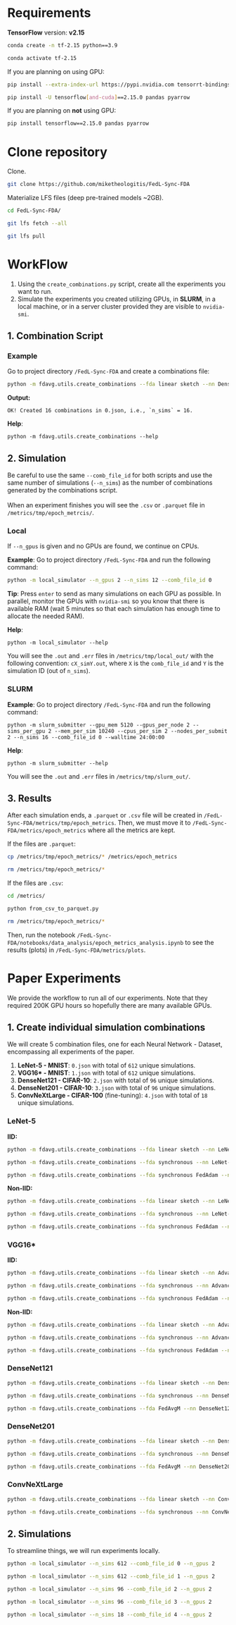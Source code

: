 # Requirements
**TensorFlow** version: **v2.15**
```bash
conda create -n tf-2.15 python==3.9
```
```bash
conda activate tf-2.15
```

If you are planning on using GPU:
```bash
pip install --extra-index-url https://pypi.nvidia.com tensorrt-bindings==8.6.1 tensorrt-libs==8.6.1
```
```bash
pip install -U tensorflow[and-cuda]==2.15.0 pandas pyarrow
```
If you are planning on **not** using GPU:
```bash
pip install tensorflow==2.15.0 pandas pyarrow
```

# Clone repository
Clone.
```bash
git clone https://github.com/miketheologitis/FedL-Sync-FDA
```
Materialize LFS files (deep pre-trained models ~2GB).
```bash
cd FedL-Sync-FDA/
```
```bash
git lfs fetch --all
```
```bash
git lfs pull
```
# WorkFlow
1. Using the `create_combinations.py` script, create all the experiments you want to run.
2. Simulate the experiments you created utilizing GPUs, in **SLURM**, in a local machine, or in a server cluster provided they are visible to `nvidia-smi`.

## 1. Combination Script

### Example
Go to project directory `/FedL-Sync-FDA` and create a combinations file:
```bash
python -m fdavg.utils.create_combinations --fda linear sketch --nn DenseNet121 --ds_name CIFAR10 --b 32 --e 100 --th 350 400 --num_clients 5 10 15 20 --comb_file_id 0
```
**Output:**
```
OK! Created 16 combinations in 0.json, i.e., `n_sims` = 16.
```
**Help**:
```shell
python -m fdavg.utils.create_combinations --help
```

## 2. Simulation
Be careful to use the same `--comb_file_id` for both scripts and use the same number of simulations (`--n_sims`) 
as the number of combinations generated by the combinations script. 
\
\
When an experiment finishes you will see the `.csv` or `.parquet` file in `/metrics/tmp/epoch_metrcis/`.
### Local
If `--n_gpus` is given and no GPUs are found, we continue on CPUs.

**Example**: Go to project directory `/FedL-Sync-FDA` and run the following command:
```bash
python -m local_simulator --n_gpus 2 --n_sims 12 --comb_file_id 0
```
**Tip**: Press `enter` to send as many simulations on each GPU as possible. In parallel, monitor the GPUs with 
```nvidia-smi``` so you know that there is available RAM (wait 5 minutes so that each simulation has enough time to 
allocate the needed RAM).

**Help**:
```shell
python -m local_simulator --help
```
You will see the `.out` and `.err` files in `/metrics/tmp/local_out/` with the following convention: `cX_simY.out`, where 
`X` is the `comb_file_id` and `Y` is the simulation ID (out of `n_sims`).

### SLURM

**Example**: Go to project directory `/FedL-Sync-FDA` and run the following command:
```shell
python -m slurm_submitter --gpu_mem 5120 --gpus_per_node 2 --sims_per_gpu 2 --mem_per_sim 10240 --cpus_per_sim 2 --nodes_per_submit 2 --n_sims 16 --comb_file_id 0 --walltime 24:00:00
```
**Help**:
```shell
python -m slurm_submitter --help
```
You will see the `.out` and `.err` files in `/metrics/tmp/slurm_out/`.

## 3. Results

After each simulation ends, a `.parquet` or `.csv` file will be created in `/FedL-Sync-FDA/metrics/tmp/epoch_metrics`. Then,
we must move it to `/FedL-Sync-FDA/metrics/epoch_metrics` where all the metrics are kept.

If the files are `.parquet`:
```bash
cp /metrics/tmp/epoch_metrics/* /metrics/epoch_metrics
```
```bash
rm /metrics/tmp/epoch_metrics/*
```

If the files are `.csv`:
```bash
cd /metrics/
```
```bash
python from_csv_to_parquet.py
```
```bash
rm /metrics/tmp/epoch_metrics/*
```
Then, run the notebook `/FedL-Sync-FDA/notebooks/data_analysis/epoch_metrics_analysis.ipynb` to see the results (plots) in
`/FedL-Sync-FDA/metrics/plots`.


# Paper Experiments

We provide the workflow to run all of our experiments. Note that they required 200K GPU hours so hopefully there
are many available GPUs.

## 1. Create individual simulation combinations
We will create 5 combination files, one for each Neural Network - Dataset, encompassing all experiments of the paper.
1. **LeNet-5 - MNIST**: `0.json` with total of `612` unique simulations.
2. **VGG16\* - MNIST**: `1.json` with total of `612` unique simulations.
3. **DenseNet121 - CIFAR-10**: `2.json` with total of `96` unique simulations.
4. **DenseNet201 - CIFAR-10**: `3.json` with total of `96` unique simulations.
5. **ConvNeXtLarge - CIFAR-100** (fine-tuning): `4.json` with total of `18` unique simulations.

### LeNet-5

**IID:**
```bash
python -m fdavg.utils.create_combinations --fda linear sketch --nn LeNet-5 --ds_name MNIST --b 32 --e 300 --th 0.5 1 1.5 2 3 5 7 --num_clients 5 10 15 20 25 30 35 40 45 50 55 60 --comb_file_id 0
```
```bash
python -m fdavg.utils.create_combinations --fda synchronous --nn LeNet-5 --ds_name MNIST --b 32 --e 300 --th 0 --num_clients 5 10 15 20 25 30 35 40 45 50 55 60 --comb_file_id 0 --append_to
```
```bash
python -m fdavg.utils.create_combinations --fda synchronous FedAdam --nn LeNet-5 --ds_name MNIST --b 32 --e 1000 --th 0 --num_clients 5 10 15 20 25 30 35 40 45 50 55 60 --comb_file_id 0 --append_to
```
**Non-IID:**
```bash
python -m fdavg.utils.create_combinations --fda linear sketch --nn LeNet-5 --ds_name MNIST --b 32 --e 300 --th 0.5 1 1.5 2 3 5 7 --num_clients 5 10 15 20 25 30 35 40 45 50 55 60 --bias 0.6 -1 --comb_file_id 0 --append_to
```
```bash
python -m fdavg.utils.create_combinations --fda synchronous --nn LeNet-5 --ds_name MNIST --b 32 --e 300 --th 0 --num_clients 5 10 15 20 25 30 35 40 45 50 55 60 --bias 0.6 -1 --comb_file_id 0 --append_to
```
```bash
python -m fdavg.utils.create_combinations --fda synchronous FedAdam --nn LeNet-5 --ds_name MNIST --b 32 --e 1000 --th 0 --num_clients 5 10 15 20 25 30 35 40 45 50 55 60 --bias 0.6 -1 --comb_file_id 0 --append_to
```

### VGG16*

**IID:**
```bash
python -m fdavg.utils.create_combinations --fda linear sketch --nn AdvancedCNN --ds_name MNIST --b 32 --e 300 --th 20 25 30 50 75 90 100 --num_clients 5 10 15 20 25 30 35 40 45 50 55 60 --comb_file_id 1
```
```bash
python -m fdavg.utils.create_combinations --fda synchronous --nn AdvancedCNN --ds_name MNIST --b 32 --e 300 --th 0 --num_clients 5 10 15 20 25 30 35 40 45 50 55 60 --comb_file_id 1 --append_to
```
```bash
python -m fdavg.utils.create_combinations --fda synchronous FedAdam --nn AdvancedCNN --ds_name MNIST --b 32 --e 1000 --th 0 --num_clients 5 10 15 20 25 30 35 40 45 50 55 60 --comb_file_id 1 --append_to
```

**Non-IID:**
```bash
python -m fdavg.utils.create_combinations --fda linear sketch --nn AdvancedCNN --ds_name MNIST --b 32 --e 300 --th 20 25 30 50 75 90 100 --bias -1 -2 --num_clients 5 10 15 20 25 30 35 40 45 50 55 60 --comb_file_id 1 --append_to
```
```bash
python -m fdavg.utils.create_combinations --fda synchronous --nn AdvancedCNN --ds_name MNIST --b 32 --e 300 --th 0 --bias -1 -2 --num_clients 5 10 15 20 25 30 35 40 45 50 55 60 --comb_file_id 1 --append_to
```
```bash
python -m fdavg.utils.create_combinations --fda synchronous FedAdam --nn AdvancedCNN --ds_name MNIST --b 32 --e 1000 --th 0 --bias -1 -2 --num_clients 5 10 15 20 25 30 35 40 45 50 55 60 --comb_file_id 1 --append_to
```

### DenseNet121
```bash
python -m fdavg.utils.create_combinations --fda linear sketch --nn DenseNet121 --ds_name CIFAR-10 --b 32 --e 300 --th 200 250 275 300 325 350 400 --num_clients 5 10 15 20 25 30 --comb_file_id 2
```
```bash
python -m fdavg.utils.create_combinations --fda synchronous --nn DenseNet121 --ds_name CIFAR-10 --b 32 --e 300 --th 0 --num_clients 5 10 15 20 25 30 --comb_file_id 2 --append_to
```
```bash
python -m fdavg.utils.create_combinations --fda FedAvgM --nn DenseNet121 --ds_name CIFAR-10 --b 32 --e 1000 --th 0 --num_clients 5 10 15 20 25 30 --comb_file_id 2 --append_to
```

### DenseNet201
```bash
python -m fdavg.utils.create_combinations --fda linear sketch --nn DenseNet201 --ds_name CIFAR-10 --b 32 --e 300 --th 200 250 275 300 325 350 400 --num_clients 5 10 15 20 25 30 --comb_file_id 3
```
```bash
python -m fdavg.utils.create_combinations --fda synchronous --nn DenseNet201 --ds_name CIFAR-10 --b 32 --e 300 --th 0 --num_clients 5 10 15 20 25 30 --comb_file_id 3 --append_to
```
```bash
python -m fdavg.utils.create_combinations --fda FedAvgM --nn DenseNet201 --ds_name CIFAR-10 --b 32 --e 1000 --th 0 --num_clients 5 10 15 20 25 30 --comb_file_id 3 --append_to
```

### ConvNeXtLarge
```bash
python -m fdavg.utils.create_combinations --fda linear sketch --nn ConvNeXtLarge --ds_name CIFAR-100 --b 32 --e 30 --th 25 50 100 150 --num_clients 3 5 --comb_file_id 4
```
```bash
python -m fdavg.utils.create_combinations --fda synchronous --nn ConvNeXtLarge --ds_name CIFAR-100 --b 32 --e 30 --th 0 --num_clients 3 5 --comb_file_id 4 --append_to
```

## 2. Simulations
To streamline things, we will run experiments locally.
```bash
python -m local_simulator --n_sims 612 --comb_file_id 0 --n_gpus 2
```
```bash
python -m local_simulator --n_sims 612 --comb_file_id 1 --n_gpus 2
```
```bash
python -m local_simulator --n_sims 96 --comb_file_id 2 --n_gpus 2
```
```bash
python -m local_simulator --n_sims 96 --comb_file_id 3 --n_gpus 2
```
```bash
python -m local_simulator --n_sims 18 --comb_file_id 4 --n_gpus 2
```
